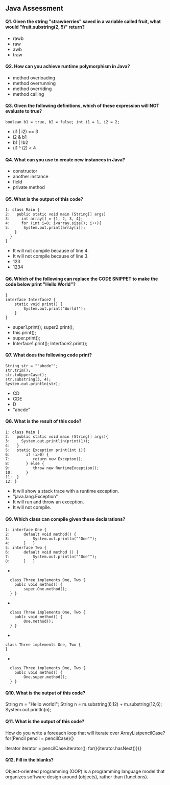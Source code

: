 Java Assessment
---------------------

#### Q1. Given the string "strawberries" saved in a variable called fruit, what would "fruit.substring(2, 5)" return?
- rawb
- raw
- awb
- traw

#### Q2. How can you achieve runtime polymorphism in Java?
- method overloading 
- method overrunning 
- method overriding 
- method calling 

#### Q3. Given the following definitions, which of these expression will NOT evaluate to true?
`boolean b1 = true, b2 = false;
int i1 = 1, i2 = 2;`

- (i1 | i2) == 3
- i2 & b1
- b1 | !b2
- (i1 ^ i2) < 4

#### Q4. What can you use to create new instances in Java?
- constructor
- another instance
- field
- private method

#### Q5. What is the output of this code?
```shell script
1: class Main {
2:   public static void main (String[] args)
3:     int array[] = {1, 2, 3, 4};
4:     for (int i=0; i<array.size(); i++){
5:      System.out.print(array[i]);
    }
  }
}
```
- It will not compile because of line 4.
- It will not compile because of line 3.
- 123
- 1234

#### Q6. Which of the following can replace the CODE SNIPPET to make the code below print "Hello World"?
```
}
interface Interface2 {
    static void print() {
        System.out.print("World!");
    }
}
```
- super1.print(); super2.print();
- this.print();
- super.print();
- Interface1.print(); Interface2.print();

#### Q7. What does the following code print?
```
String str = ""abcde"";
str.trim();
str.toUpperCase();
str.substring(3, 4);
System.out.println(str);
```
- CD
- CDE
- D
- "abcde"

#### Q8. What is the result of this code?
```
1: class Main {
2:   public static void main (String[] args){
3:     System.out.printlin(print(1));
4:   }
5:   static Exception print(int i){
6:       if (i>0) {
7:          return new Excepton();      
8:       } else {
9:          throw new RuntimeException();
10:      }
11:  }
12: }
```
- It will show a stack trace with a runtime exception.
- "java.lang.Exception"
- It will run and throw an exception.
- It will not compile.

#### Q9. Which class can compile given these declarations?
```
1: interface One {
2:      default void method() {
3:          System.out.println(""One"");
4:      }   }
5: interface Two {
6:      default void method () {
7:          System.out.println(""One"");
8:      }   }
```
- 
```
  class Three implements One, Two {
    publc void method() {
        super.One.method();
  } }
```
- 
```
  class Three implements One, Two {
    publc void method() {
        One.method();
  } }
```
- 
```
class Three implements One, Two {
}
```
- 
```
  class Three implements One, Two {
    publc void method() {
        One.super.method();
  } }
```

#### Q10. What is the output of this code?
String m = "Hello world!";
String n = m.substring(6,12) + m.substring(12,6);
System.out.println(n);


#### Q11. What is the output of this code?
How do you write a foreeach loop that will iterate over ArrayList<Pencil>pencilCase?
for(Pencil pencil = pencilCase){}

Iterator iterator = pencilCase.iterator();
for(){iterator.hasNext()}{}

#### Q12. Fill in the blanks?
Object-oriented programming (OOP) is a programming language model that organizes software design around (objects), rather than (functions).

